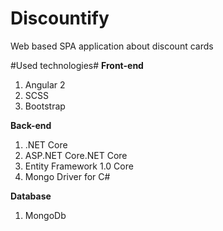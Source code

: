 # Discountify

Web based SPA application about discount cards

#Used technologies#
**Front-end** <br />
  1) Angular 2 <br />
  2) SCSS <br />
  3) Bootstrap <br />

**Back-end** <br />
  1) .NET Core <br />
  2) ASP.NET Core.NET Core <br />
  3) Entity Framework 1.0 Core <br />
  4) Mongo Driver for C# <br />

**Database** <br />
  1) MongoDb 
